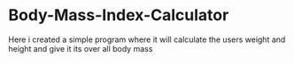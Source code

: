 # Body-Mass-Index-Calculator
Here i created a simple program where it will calculate the users weight and height and give it its over all body mass

